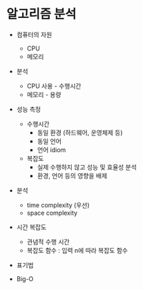 # 알고리즘 분석
 * 컴퓨터의 자원
   * CPU
   * 메모리
 * 분석
   * CPU 사용 - 수행시간
   * 메모리 - 용량
 * 성능 측정
   * 수행시간 
     * 동일 환경 (하드웨어, 운영체제 등) 
     * 동일 언어
     * 언어 idiom
   * 복잡도
     * 실제 수행하지 않고 성능 및 효율성 분석
     * 환경, 언어 등의 영향을 배제

 * 분석
   * time complexity (우선)
   * space complexity

 * 시간 복잡도
   * 관념적 수행 시간 
   * 복잡도 함수 : 입력 n에 따라 복잡도 함수

* 표기법
 * Big-O
